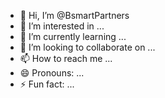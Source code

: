 - 👋 Hi, I’m @BsmartPartners
- 👀 I’m interested in ...
- 🌱 I’m currently learning ...
- 💞️ I’m looking to collaborate on ...
- 📫 How to reach me ...
- 😄 Pronouns: ...
- ⚡ Fun fact: ...

<!---
Explore expert IPO services in Pune with BSMART Partners, designed to guide businesses through the process of going public. Our IPO services offer end-to-end support for Mainboard and SME IPOs, from regulatory compliance to investor relations, helping your company unlock growth and new opportunities in the capital markets.
--->
